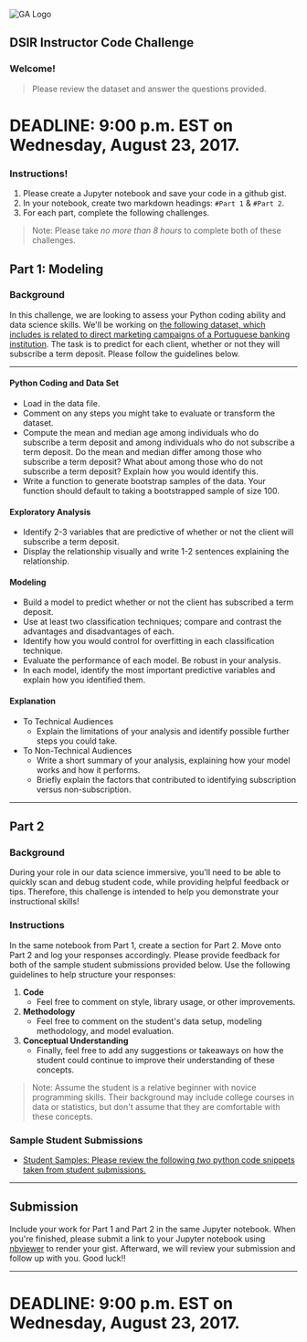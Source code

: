 ![GA Logo](https://raw.github.com/generalassembly/ga-ruby-on-rails-for-devs/master/images/ga.png)

## DSIR Instructor Code Challenge

### Welcome! 

> Please review the dataset and answer the questions provided.

# DEADLINE: 9:00 p.m. EST on Wednesday, August 23, 2017.

### Instructions! 

1. Please create a Jupyter notebook and save your code in a github gist. 
2. In your notebook, create two markdown headings: `#Part 1` & `#Part 2`. 
3. For each part, complete the following challenges. 

> Note: Please take *no more than 8 hours* to complete both of these challenges.

## Part 1: Modeling

### Background
In this challenge, we are looking to assess your Python coding ability and data science skills. We'll be working on [the following dataset, which includes is related to direct marketing campaigns of a Portuguese banking institution](bank-full.csv). The task is to predict for each client, whether or not they will subscribe a term deposit. Please follow the guidelines below.

---

#### Python Coding and Data Set
- Load in the data file.
- Comment on any steps you might take to evaluate or transform the dataset.
- Compute the mean and median age among individuals who do subscribe a term deposit and among individuals who do not subscribe a term deposit. Do the mean and median differ among those who subscribe a term deposit? What about among those who do not subscribe a term deposit? Explain how you would identify this.
- Write a function to generate bootstrap samples of the data. Your function should default to taking a bootstrapped sample of size 100.

#### Exploratory Analysis
- Identify 2-3 variables that are predictive of whether or not the client will subscribe a term deposit.
- Display the relationship visually and write 1-2 sentences explaining the relationship.

#### Modeling
- Build a model to predict whether or not the client has subscribed a term deposit.
- Use at least two classification techniques; compare and contrast the advantages and disadvantages of each.
- Identify how you would control for overfitting in each classification technique.
- Evaluate the performance of each model. Be robust in your analysis.
- In each model, identify the most important predictive variables and explain how you identified them.

#### Explanation
- To Technical Audiences
    - Explain the limitations of your analysis and identify possible further steps you could take.
- To Non-Technical Audiences
    - Write a short summary of your analysis, explaining how your model works and how it performs.
    - Briefly explain the factors that contributed to identifying subscription versus non-subscription.

--- 

## Part 2

### Background
During your role in our data science immersive, you'll need to be able to quickly scan and debug student code, while providing helpful feedback or tips. Therefore, this challenge is intended to help you demonstrate your instructional skills!

### Instructions
In the same notebook from Part 1, create a section for Part 2. Move onto Part 2 and log your responses accordingly. Please provide feedback for both of the sample student submissions provided below. Use the following guidelines to help structure your responses:

1. **Code**
    - Feel free to comment on style, library usage, or other improvements.
2. **Methodology**
    - Feel free to comment on the student's data setup, modeling methodology, and model evaluation.
3. **Conceptual Understanding**
    - Finally, feel free to add any suggestions or takeaways on how the student could continue to improve their understanding of these concepts.

> Note: Assume the student is a relative beginner with novice programming skills. Their background may include college courses in data or statistics, but don't assume that they are comfortable with these concepts.

### Sample Student Submissions

- [Student Samples: Please review the following *two* python code snippets taken from student submissions.](https://gist.github.com/jeff-boykin/3af5e25eabd6c10d8aa248c556f625a0)

---

## Submission

Include your work for Part 1 and Part 2 in the same Jupyter notebook. When you're finished, please submit a link to your Jupyter notebook using [nbviewer](http://nbviewer.jupyter.org) to render your gist. Afterward, we will review your submission and follow up with you. Good luck!!

---
# DEADLINE: 9:00 p.m. EST on Wednesday, August 23, 2017.
